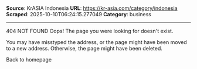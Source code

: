 # 

**Source**: KrASIA Indonesia
**URL**: https://kr-asia.com/category/indonesia
**Scraped**: 2025-10-10T06:24:15.277049
**Category**: business

---

404 NOT FOUND
Oops! The page you were looking for doesn't exist.

You may have misstyped the address, or the page might have been moved to a new address. Otherwise, the page might have been deleted.

Back to homepage
